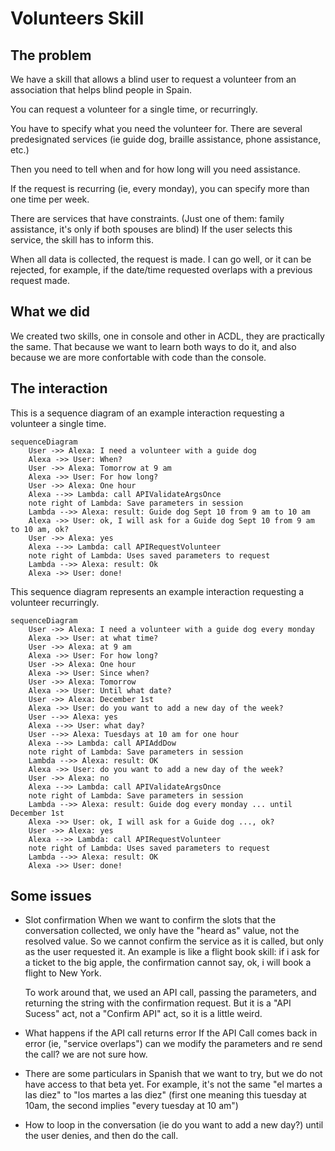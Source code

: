 # Volunteers Skill

## The problem

We have a skill that allows a blind user to request a volunteer from an association that helps blind people in Spain.

You can request a volunteer for a single time, or recurringly.

You have to specify what you need the volunteer for. There are several predesignated services 
(ie guide dog, braille assistance, phone assistance, etc.)

Then you need to tell when and for how long will you need assistance.

If the request is recurring (ie, every monday), you can specify more than one time per week.

There are services that have constraints. (Just one of them: family assistance, it's only if both spouses are blind)
If the user selects this service, the skill has to inform this.

When all data is collected, the request is made. I can go well, or it can be rejected, for example, if the
date/time requested overlaps with a previous request made.

## What we did

We created two skills, one in console and other in ACDL, they are practically the same. That because we want to learn both ways to do it, and also because we are more confortable with code than the console.

## The interaction

This is a sequence diagram of an example interaction requesting a volunteer a single time. 

```mermaid
sequenceDiagram
    User ->> Alexa: I need a volunteer with a guide dog
    Alexa ->> User: When?
    User ->> Alexa: Tomorrow at 9 am
    Alexa ->> User: For how long?
    User ->> Alexa: One hour
    Alexa -->> Lambda: call APIValidateArgsOnce
    note right of Lambda: Save parameters in session
    Lambda -->> Alexa: result: Guide dog Sept 10 from 9 am to 10 am
    Alexa ->> User: ok, I will ask for a Guide dog Sept 10 from 9 am to 10 am, ok?
    User ->> Alexa: yes
    Alexa -->> Lambda: call APIRequestVolunteer
    note right of Lambda: Uses saved parameters to request
    Lambda -->> Alexa: result: Ok
    Alexa ->> User: done!
```

This sequence diagram represents an example interaction requesting a volunteer recurringly. 

```mermaid
sequenceDiagram
    User ->> Alexa: I need a volunteer with a guide dog every monday 
    Alexa ->> User: at what time?
    User ->> Alexa: at 9 am
    Alexa ->> User: For how long?
    User ->> Alexa: One hour
    Alexa ->> User: Since when?
    User ->> Alexa: Tomorrow
    Alexa ->> User: Until what date?
    User ->> Alexa: December 1st
    Alexa ->> User: do you want to add a new day of the week?
    User -->> Alexa: yes
    Alexa -->> User: what day?
    User -->> Alexa: Tuesdays at 10 am for one hour
    Alexa -->> Lambda: call APIAddDow
    note right of Lambda: Save parameters in session
    Lambda -->> Alexa: result: OK
    Alexa ->> User: do you want to add a new day of the week?
    User ->> Alexa: no
    Alexa -->> Lambda: call APIValidateArgsOnce
    note right of Lambda: Save parameters in session
    Lambda -->> Alexa: result: Guide dog every monday ... until December 1st
    Alexa ->> User: ok, I will ask for a Guide dog ..., ok?
    User ->> Alexa: yes
    Alexa -->> Lambda: call APIRequestVolunteer
    note right of Lambda: Uses saved parameters to request
    Lambda -->> Alexa: result: OK
    Alexa ->> User: done!
```
## Some issues

* Slot confirmation
    When we want to confirm the slots that the conversation collected, we only have the "heard as" value, not the resolved value. So we cannot confirm the service as it is called, but only as the user requested it.
    An example is like a flight book skill: if i ask for a ticket to the big apple, the confirmation cannot say, 
    ok, i will book a flight to New York.

    To work around that, we used an API call, passing the parameters, and returning the string with 
    the confirmation request. But it is a "API Sucess" act, not a "Confirm API" act, so it is a little weird.

* What happens if the API call returns error
    If the API Call comes back in error (ie, "service overlaps") can we modify the parameters and re send the call?
    we are not sure how.

* There are some particulars in Spanish that we want to try, but we do not have access to that beta yet. 
    For example, it's not the same "el martes a las diez" to "los martes a las diez" (first one meaning this tuesday at 10am, the second implies "every tuesday at 10 am")

* How to loop in the conversation (ie do you want to add a new day?) until the user denies, and then do the call.